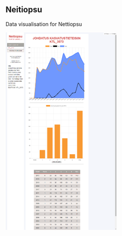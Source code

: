 ## Neitiopsu
Data visualisation for Nettiopsu

<img src="https://github.com/z00ze/neitiopsu-v2/blob/master/Capture.PNG" width="300">
